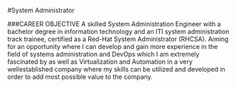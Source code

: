 #System Administrator

###CAREER OBJECTIVE 
 A skilled System Administration Engineer with a bachelor degree in information technology and an ITI
system administration track trainee, certified as a Red-Hat System Administrator (RHCSA). Aiming for an 
opportunity where I can develop and gain more experience in the field of systems administration and 
DevOps which I am extremely fascinated by as well as Virtualization and Automation in a very 
wellestablished company where my skills can be utilized and developed in order to add most possible 
value to the company.
